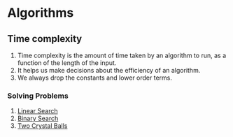 # Algorithms

## Time complexity

1. Time complexity is the amount of time taken by an algorithm to run, as a function of the length of the input.
2. It helps us make decisions about the efficiency of an algorithm.
3. We always drop the constants and lower order terms.

### Solving Problems

1. [Linear Search](./kata-machine/src/day1/LinearSearchList.ts)
2. [Binary Search](./kata-machine/src/day1/BinarySearchList.ts)
3. [Two Crystal Balls](./kata-machine/src/day1/TwoCrystalBalls.ts)
